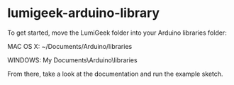 lumigeek-arduino-library
========================

To get started, move the LumiGeek folder into your Arduino libraries folder:

  MAC OS X:  ~/Documents/Arduino/libraries 

  WINDOWS:  My Documents\Arduino\libraries

From there, take a look at the documentation and run the example sketch.
